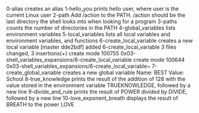 0-alias creates an alias
1-hello_you prints hello user, where user is the current Linux user
2-path Add /action to the PATH. /action should be the last directory the shell looks into when looking for a program
3-paths counts the number of directories in the PATH
4-global_variables lists environment variables
5-local_variables lists all local variables and environment variables, and functions
6-create_local_variable creates a new local variable
[master dde2bdf] added 6-create_local_variable
 3 files changed, 3 insertions(+)
 create mode 100755 0x03-shell_variables_expansions/6-create_local_variable
 create mode 100644 0x03-shell_variables_expansions/6-create_local_variable~
7-create_global_variable creates a new global variable Name: BEST Value: School
8-true_knowledge prints the result of the addition of 128 with the value stored in the environment variable TRUEKNOWLEDGE, followed by a new line
9-divide_and_rule  prints the result of POWER divided by DIVIDE, followed by a new line
10-love_exponent_breath displays the result of BREATH to the power LOVE
